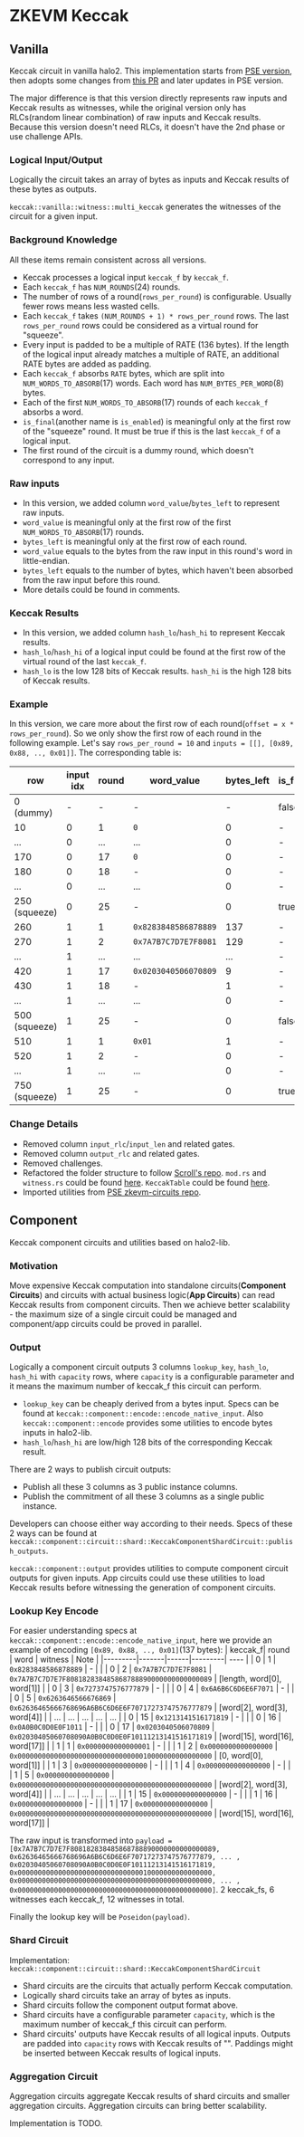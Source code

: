 # ZKEVM Keccak

## Vanilla

Keccak circuit in vanilla halo2. This implementation starts from [PSE version](https://github.com/privacy-scaling-explorations/zkevm-circuits/tree/main/zkevm-circuits/src/keccak_circuit), then adopts some changes from [this PR](https://github.com/scroll-tech/zkevm-circuits/pull/216) and later updates in PSE version.

The major difference is that this version directly represents raw inputs and Keccak results as witnesses, while the original version only has RLCs(random linear combination) of raw inputs and Keccak results. Because this version doesn't need RLCs, it doesn't have the 2nd phase or use challenge APIs.

### Logical Input/Output

Logically the circuit takes an array of bytes as inputs and Keccak results of these bytes as outputs.

`keccak::vanilla::witness::multi_keccak` generates the witnesses of the circuit for a given input.

### Background Knowledge

All these items remain consistent across all versions.

- Keccak processes a logical input `keccak_f` by `keccak_f`.
- Each `keccak_f` has `NUM_ROUNDS`(24) rounds.
- The number of rows of a round(`rows_per_round`) is configurable. Usually fewer rows means less wasted cells.
- Each `keccak_f` takes `(NUM_ROUNDS + 1) * rows_per_round` rows. The last `rows_per_round` rows could be considered as a virtual round for "squeeze".
- Every input is padded to be a multiple of RATE (136 bytes). If the length of the logical input already matches a multiple of RATE, an additional RATE bytes are added as padding.
- Each `keccak_f` absorbs `RATE` bytes, which are split into `NUM_WORDS_TO_ABSORB`(17) words. Each word has `NUM_BYTES_PER_WORD`(8) bytes.
- Each of the first `NUM_WORDS_TO_ABSORB`(17) rounds of each `keccak_f` absorbs a word.
- `is_final`(another name is `is_enabled`) is meaningful only at the first row of the "squeeze" round. It must be true if this is the last `keccak_f` of a logical input.
- The first round of the circuit is a dummy round, which doesn't correspond to any input.

### Raw inputs

- In this version, we added column `word_value`/`bytes_left` to represent raw inputs.
- `word_value` is meaningful only at the first row of the first `NUM_WORDS_TO_ABSORB`(17) rounds.
- `bytes_left` is meaningful only at the first row of each round.
- `word_value` equals to the bytes from the raw input in this round's word in little-endian.
- `bytes_left` equals to the number of bytes, which haven't been absorbed from the raw input before this round.
- More details could be found in comments.

### Keccak Results

- In this version, we added column `hash_lo`/`hash_hi` to represent Keccak results.
- `hash_lo`/`hash_hi` of a logical input could be found at the first row of the virtual round of the last `keccak_f`.
- `hash_lo` is the low 128 bits of Keccak results. `hash_hi` is the high 128 bits of Keccak results.

### Example

In this version, we care more about the first row of each round(`offset = x * rows_per_round`). So we only show the first row of each round in the following example.
Let's say `rows_per_round = 10` and `inputs = [[], [0x89, 0x88, .., 0x01]]`. The corresponding table is:

| row           | input idx | round | word_value           | bytes_left | is_final | hash_lo | hash_hi |
| ------------- | --------- | ----- | -------------------- | ---------- | -------- | ------- | ------- |
| 0 (dummy)     | -         | -     | -                    | -          | false    | -       | -       |
| 10            | 0         | 1     | `0`                  | 0          | -        | -       | -       |
| ...           | 0         | ...   | ...                  | 0          | -        | -       | -       |
| 170           | 0         | 17    | `0`                  | 0          | -        | -       | -       |
| 180           | 0         | 18    | -                    | 0          | -        | -       | -       |
| ...           | 0         | ...   | ...                  | 0          | -        | -       | -       |
| 250 (squeeze) | 0         | 25    | -                    | 0          | true     | RESULT  | RESULT  |
| 260           | 1         | 1     | `0x8283848586878889` | 137        | -        | -       | -       |
| 270           | 1         | 2     | `0x7A7B7C7D7E7F8081` | 129        | -        | -       | -       |
| ...           | 1         | ...   | ...                  | ...        | -        | -       | -       |
| 420           | 1         | 17    | `0x0203040506070809` | 9          | -        | -       | -       |
| 430           | 1         | 18    | -                    | 1          | -        | -       | -       |
| ...           | 1         | ...   | ...                  | 0          | -        | -       | -       |
| 500 (squeeze) | 1         | 25    | -                    | 0          | false    | -       | -       |
| 510           | 1         | 1     | `0x01`               | 1          | -        | -       | -       |
| 520           | 1         | 2     | -                    | 0          | -        | -       | -       |
| ...           | 1         | ...   | ...                  | 0          | -        | -       | -       |
| 750 (squeeze) | 1         | 25    | -                    | 0          | true     | RESULT  | RESULT  |

### Change Details

- Removed column `input_rlc`/`input_len` and related gates.
- Removed column `output_rlc` and related gates.
- Removed challenges.
- Refactored the folder structure to follow [Scroll's repo](https://github.com/scroll-tech/zkevm-circuits/tree/95f82762cfec46140d6866c34a420ee1fc1e27c7/zkevm-circuits/src/keccak_circuit). `mod.rs` and `witness.rs` could be found [here](https://github.com/scroll-tech/zkevm-circuits/blob/develop/zkevm-circuits/src/keccak_circuit.rs). `KeccakTable` could be found [here](https://github.com/scroll-tech/zkevm-circuits/blob/95f82762cfec46140d6866c34a420ee1fc1e27c7/zkevm-circuits/src/table.rs#L1308).
- Imported utilities from [PSE zkevm-circuits repo](https://github.com/privacy-scaling-explorations/zkevm-circuits/blob/588b8b8c55bf639fc5cbf7eae575da922ea7f1fd/zkevm-circuits/src/util/word.rs).

## Component

Keccak component circuits and utilities based on halo2-lib.

### Motivation

Move expensive Keccak computation into standalone circuits(**Component Circuits**) and circuits with actual business logic(**App Circuits**) can read Keccak results from component circuits. Then we achieve better scalability - the maximum size of a single circuit could be managed and component/app circuits could be proved in parallel.

### Output

Logically a component circuit outputs 3 columns `lookup_key`, `hash_lo`, `hash_hi` with `capacity` rows, where `capacity` is a configurable parameter and it means the maximum number of keccak_f this circuit can perform.

- `lookup_key` can be cheaply derived from a bytes input. Specs can be found at `keccak::component::encode::encode_native_input`. Also `keccak::component::encode` provides some utilities to encode bytes inputs in halo2-lib.
- `hash_lo`/`hash_hi` are low/high 128 bits of the corresponding Keccak result.

There are 2 ways to publish circuit outputs:

- Publish all these 3 columns as 3 public instance columns.
- Publish the commitment of all these 3 columns as a single public instance.

Developers can choose either way according to their needs. Specs of these 2 ways can be found at `keccak::component::circuit::shard::KeccakComponentShardCircuit::publish_outputs`.

`keccak::component::output` provides utilities to compute component circuit outputs for given inputs. App circuits could use these utilities to load Keccak results before witnessing the generation of component circuits.

### Lookup Key Encode

For easier understanding specs at `keccak::component::encode::encode_native_input`, here we provide an example of encoding `[0x89, 0x88, .., 0x01]`(137 bytes):
| keccak_f| round | word | witness | Note |
|---------|-------|------|---------| ---- |
| 0 | 1 | `0x8283848586878889` | - | |
| 0 | 2 | `0x7A7B7C7D7E7F8081` | `0x7A7B7C7D7E7F808182838485868788890000000000000089` | [length, word[0], word[1]] |
| 0 | 3 | `0x7273747576777879` | - | |
| 0 | 4 | `0x6A6B6C6D6E6F7071` | - | |
| 0 | 5 | `0x6263646566676869` | `0x62636465666768696A6B6C6D6E6F70717273747576777879` | [word[2], word[3], word[4]] |
| ... | ... | ... | ... | ... |
| 0 | 15 | `0x1213141516171819` | - | |
| 0 | 16 | `0x0A0B0C0D0E0F1011` | - | |
| 0 | 17 | `0x0203040506070809` | `0x02030405060708090A0B0C0D0E0F10111213141516171819` | [word[15], word[16], word[17]] |
| 1 | 1 | `0x0000000000000001` | - | |
| 1 | 2 | `0x0000000000000000` | `0x000000000000000000000000000000010000000000000000` | [0, word[0], word[1]] |
| 1 | 3 | `0x0000000000000000` | - | |
| 1 | 4 | `0x0000000000000000` | - | |
| 1 | 5 | `0x0000000000000000` | `0x000000000000000000000000000000000000000000000000` | [word[2], word[3], word[4]] |
| ... | ... | ... | ... | ... |
| 1 | 15 | `0x0000000000000000` | - | |
| 1 | 16 | `0x0000000000000000` | - | |
| 1 | 17 | `0x0000000000000000` | `0x000000000000000000000000000000000000000000000000` | [word[15], word[16], word[17]] |

The raw input is transformed into `payload = [0x7A7B7C7D7E7F808182838485868788890000000000000089, 0x62636465666768696A6B6C6D6E6F70717273747576777879, ... , 0x02030405060708090A0B0C0D0E0F10111213141516171819, 0x000000000000000000000000000000010000000000000000, 0x000000000000000000000000000000000000000000000000, ... , 0x000000000000000000000000000000000000000000000000]`. 2 keccak_fs, 6 witnesses each keccak_f, 12 witnesses in total.

Finally the lookup key will be `Poseidon(payload)`.

### Shard Circuit

Implementation: `keccak::component::circuit::shard::KeccakComponentShardCircuit`

- Shard circuits are the circuits that actually perform Keccak computation.
- Logically shard circuits take an array of bytes as inputs.
- Shard circuits follow the component output format above.
- Shard circuits have a configurable parameter `capacity`, which is the maximum number of keccak_f this circuit can perform.
- Shard circuits' outputs have Keccak results of all logical inputs. Outputs are padded into `capacity` rows with Keccak results of "". Paddings might be inserted between Keccak results of logical inputs.

### Aggregation Circuit

Aggregation circuits aggregate Keccak results of shard circuits and smaller aggregation circuits. Aggregation circuits can bring better scalability.

Implementation is TODO.
